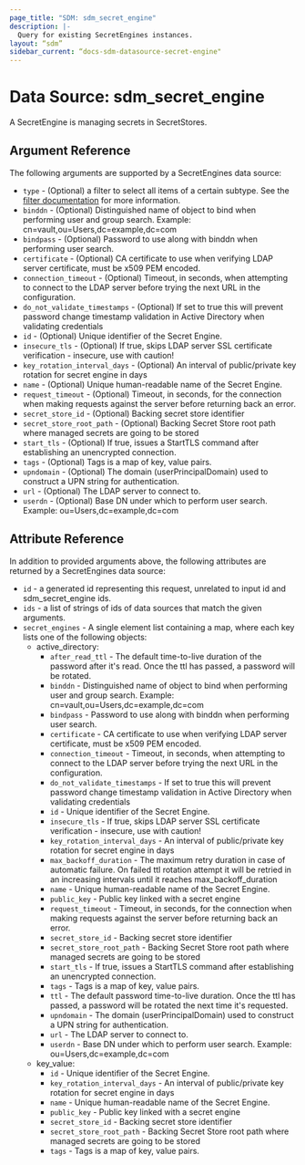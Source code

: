 ```yaml
---
page_title: "SDM: sdm_secret_engine"
description: |-
  Query for existing SecretEngines instances.
layout: “sdm”
sidebar_current: “docs-sdm-datasource-secret-engine"
---
```

# Data Source: sdm_secret_engine

A SecretEngine is managing secrets in SecretStores.
## Argument Reference
The following arguments are supported by a SecretEngines data source:
* `type` - (Optional) a filter to select all items of a certain subtype. See the [filter documentation](https://www.strongdm.com/docs/automation/getting-started/filters) for more information.
* `binddn` - (Optional) Distinguished name of object to bind when performing user and group search. Example: cn=vault,ou=Users,dc=example,dc=com
* `bindpass` - (Optional) Password to use along with binddn when performing user search.
* `certificate` - (Optional) CA certificate to use when verifying LDAP server certificate, must be x509 PEM encoded.
* `connection_timeout` - (Optional) Timeout, in seconds, when attempting to connect to the LDAP server before trying the next URL in the configuration.
* `do_not_validate_timestamps` - (Optional) If set to true this will prevent password change timestamp validation in Active Directory when validating credentials
* `id` - (Optional) Unique identifier of the Secret Engine.
* `insecure_tls` - (Optional) If true, skips LDAP server SSL certificate verification - insecure, use with caution!
* `key_rotation_interval_days` - (Optional) An interval of public/private key rotation for secret engine in days
* `name` - (Optional) Unique human-readable name of the Secret Engine.
* `request_timeout` - (Optional) Timeout, in seconds, for the connection when making requests against the server before returning back an error.
* `secret_store_id` - (Optional) Backing secret store identifier
* `secret_store_root_path` - (Optional) Backing Secret Store root path where managed secrets are going to be stored
* `start_tls` - (Optional) If true, issues a StartTLS command after establishing an unencrypted connection.
* `tags` - (Optional) Tags is a map of key, value pairs.
* `upndomain` - (Optional) The domain (userPrincipalDomain) used to construct a UPN string for authentication.
* `url` - (Optional) The LDAP server to connect to.
* `userdn` - (Optional) Base DN under which to perform user search. Example: ou=Users,dc=example,dc=com
## Attribute Reference
In addition to provided arguments above, the following attributes are returned by a SecretEngines data source:
* `id` - a generated id representing this request, unrelated to input id and sdm_secret_engine ids.
* `ids` - a list of strings of ids of data sources that match the given arguments.
* `secret_engines` - A single element list containing a map, where each key lists one of the following objects:
	* active_directory:
		* `after_read_ttl` - The default time-to-live duration of the password after it's read. Once the ttl has passed, a password will be rotated.
		* `binddn` - Distinguished name of object to bind when performing user and group search. Example: cn=vault,ou=Users,dc=example,dc=com
		* `bindpass` - Password to use along with binddn when performing user search.
		* `certificate` - CA certificate to use when verifying LDAP server certificate, must be x509 PEM encoded.
		* `connection_timeout` - Timeout, in seconds, when attempting to connect to the LDAP server before trying the next URL in the configuration.
		* `do_not_validate_timestamps` - If set to true this will prevent password change timestamp validation in Active Directory when validating credentials
		* `id` - Unique identifier of the Secret Engine.
		* `insecure_tls` - If true, skips LDAP server SSL certificate verification - insecure, use with caution!
		* `key_rotation_interval_days` - An interval of public/private key rotation for secret engine in days
		* `max_backoff_duration` - The maximum retry duration in case of automatic failure. On failed ttl rotation attempt it will be retried in an increasing intervals until it reaches max_backoff_duration
		* `name` - Unique human-readable name of the Secret Engine.
		* `public_key` - Public key linked with a secret engine
		* `request_timeout` - Timeout, in seconds, for the connection when making requests against the server before returning back an error.
		* `secret_store_id` - Backing secret store identifier
		* `secret_store_root_path` - Backing Secret Store root path where managed secrets are going to be stored
		* `start_tls` - If true, issues a StartTLS command after establishing an unencrypted connection.
		* `tags` - Tags is a map of key, value pairs.
		* `ttl` - The default password time-to-live duration. Once the ttl has passed, a password will be rotated the next time it's requested.
		* `upndomain` - The domain (userPrincipalDomain) used to construct a UPN string for authentication.
		* `url` - The LDAP server to connect to.
		* `userdn` - Base DN under which to perform user search. Example: ou=Users,dc=example,dc=com
	* key_value:
		* `id` - Unique identifier of the Secret Engine.
		* `key_rotation_interval_days` - An interval of public/private key rotation for secret engine in days
		* `name` - Unique human-readable name of the Secret Engine.
		* `public_key` - Public key linked with a secret engine
		* `secret_store_id` - Backing secret store identifier
		* `secret_store_root_path` - Backing Secret Store root path where managed secrets are going to be stored
		* `tags` - Tags is a map of key, value pairs.
